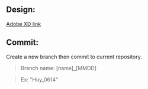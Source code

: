 ## Design:

[Adobe XD link](https://xd.adobe.com/view/31debf96-8dde-4107-b243-01c454d66db4-648d/specs/)


## Commit:

Create a new branch then commit to current repository.

> Branch name: [name]_[MMDD]

> Ex: "Huy_0614"
